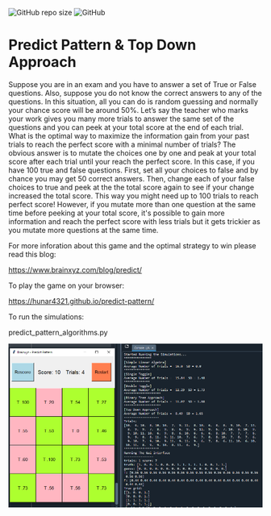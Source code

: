 ![GitHub repo size](https://img.shields.io/github/repo-size/hunar4321/Guess_Pattern)
![GitHub](https://img.shields.io/github/license/hunar4321/Guess_Pattern)

# Predict Pattern & Top Down Approach

Suppose you are in an exam and you have to answer a set of True or False questions. Also, suppose you do not know the correct answers to any of the questions. In this situation, all you can do is random guessing and normally your chance score will be around 50%. Let’s say the teacher who marks your work gives you many more trials to answer the same set of the questions and you can peek at your total score at the end of each trial. What is the optimal way to maximize the information gain from your past trials to reach the perfect score with a minimal number of trials?
The obvious answer is to mutate the choices one by one and peak at your total score after each trial until your reach the perfect score. In this case, if you have 100 true and false questions. First, set all your choices to false and by chance you may get 50 correct answers. Then, change each of your false choices to true and peek at the the total score again to see if your change increased the total score. This way you might need up to 100 trials to reach perfect score! However, if you mutate more than one question at the same time before peeking at your total score, it's possible to gain more information and reach the perfect score with less trials but it gets trickier as you mutate more questions at the same time.

For more inforation about this game and the optimal strategy to win please read this blog: 

https://www.brainxyz.com/blog/predict/


To play the game on your browser:

https://hunar4321.github.io/predict-pattern/

To run the simulations:

predict_pattern_algorithms.py


![](old/screen_shot.PNG)
</br>
